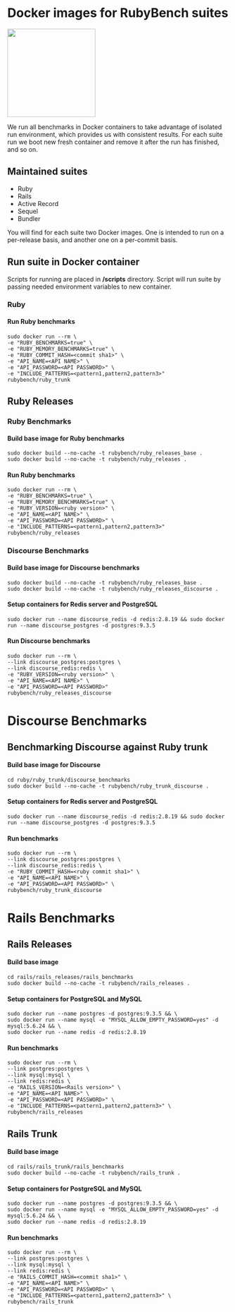 # Docker images for RubyBench suites

<img src="ruby-bench-docker-logo.png" width="200">

We run all benchmarks in Docker containers to take advantage of isolated run environment, which provides us with consistent results.
For each suite run we boot new fresh container and remove it after the run has finished, and so on.

## Maintained suites

- Ruby
- Rails
- Active Record
- Sequel
- Bundler

You will find for each suite two Docker images. One is intended to run on a per-release basis, and another one on a per-commit basis.

## Run suite in Docker container

Scripts for running are placed in **/scripts** directory. Script will run suite by passing needed environment variables to new container.

### Ruby

#### Run Ruby benchmarks
```
sudo docker run --rm \
-e "RUBY_BENCHMARKS=true" \
-e "RUBY_MEMORY_BENCHMARKS=true" \
-e "RUBY_COMMIT_HASH=<commit sha1>" \
-e "API_NAME=<API NAME>" \
-e "API_PASSWORD=<API PASSWORD>" \
-e "INCLUDE_PATTERNS=<pattern1,pattern2,pattern3>"
rubybench/ruby_trunk
```
## Ruby Releases

### Ruby Benchmarks

#### Build base image for Ruby benchmarks
```
sudo docker build --no-cache -t rubybench/ruby_releases_base .
sudo docker build --no-cache -t rubybench/ruby_releases .
```

#### Run Ruby benchmarks
```
sudo docker run --rm \
-e "RUBY_BENCHMARKS=true" \
-e "RUBY_MEMORY_BENCHMARKS=true" \
-e "RUBY_VERSION=<ruby version>" \
-e "API_NAME=<API NAME>" \
-e "API_PASSWORD=<API PASSWORD>" \
-e "INCLUDE_PATTERNS=<pattern1,pattern2,pattern3>"
rubybench/ruby_releases
```

### Discourse Benchmarks

#### Build base image for Discourse benchmarks
```
sudo docker build --no-cache -t rubybench/ruby_releases_base .
sudo docker build --no-cache -t rubybench/ruby_releases_discourse .
```

#### Setup containers for Redis server and PostgreSQL
```
sudo docker run --name discourse_redis -d redis:2.8.19 && sudo docker run --name discourse_postgres -d postgres:9.3.5
```

#### Run Discourse benchmarks
```
sudo docker run --rm \
--link discourse_postgres:postgres \
--link discourse_redis:redis \
-e "RUBY_VERSION=<ruby version>" \
-e "API_NAME=<API NAME>" \
-e "API_PASSWORD=<API PASSWORD>"
rubybench/ruby_releases_discourse
```

# Discourse Benchmarks

## Benchmarking Discourse against Ruby trunk

#### Build base image for Discourse
```
cd ruby/ruby_trunk/discourse_benchmarks
sudo docker build --no-cache -t rubybench/ruby_trunk_discourse .
```

#### Setup containers for Redis server and PostgreSQL
```
sudo docker run --name discourse_redis -d redis:2.8.19 && sudo docker run --name discourse_postgres -d postgres:9.3.5
```

#### Run benchmarks
```
sudo docker run --rm \
--link discourse_postgres:postgres \
--link discourse_redis:redis \
-e "RUBY_COMMIT_HASH=<ruby commit sha1>" \
-e "API_NAME=<API NAME>" \
-e "API_PASSWORD=<API PASSWORD>" \
rubybench/ruby_trunk_discourse
```

# Rails Benchmarks

## Rails Releases

#### Build base image
```
cd rails/rails_releases/rails_benchmarks
sudo docker build --no-cache -t rubybench/rails_releases .
```

#### Setup containers for PostgreSQL and MySQL
```
sudo docker run --name postgres -d postgres:9.3.5 && \
sudo docker run --name mysql -e "MYSQL_ALLOW_EMPTY_PASSWORD=yes" -d mysql:5.6.24 && \
sudo docker run --name redis -d redis:2.8.19
```

#### Run benchmarks
```
sudo docker run --rm \
--link postgres:postgres \
--link mysql:mysql \
--link redis:redis \
-e "RAILS_VERSION=<Rails version>" \
-e "API_NAME=<API NAME>" \
-e "API_PASSWORD=<API PASSWORD>" \
-e "INCLUDE_PATTERNS=<pattern1,pattern2,pattern3>" \
rubybench/rails_releases
```

## Rails Trunk

#### Build base image
```
cd rails/rails_trunk/rails_benchmarks
sudo docker build --no-cache -t rubybench/rails_trunk .
```

#### Setup containers for PostgreSQL and MySQL
```
sudo docker run --name postgres -d postgres:9.3.5 && \
sudo docker run --name mysql -e "MYSQL_ALLOW_EMPTY_PASSWORD=yes" -d mysql:5.6.24 && \
sudo docker run --name redis -d redis:2.8.19
```

#### Run benchmarks
```
sudo docker run --rm \
--link postgres:postgres \
--link mysql:mysql \
--link redis:redis \
-e "RAILS_COMMIT_HASH=<commit sha1>" \
-e "API_NAME=<API NAME>" \
-e "API_PASSWORD=<API PASSWORD>" \
-e "INCLUDE_PATTERNS=<pattern1,pattern2,pattern3>" \
rubybench/rails_trunk
```
